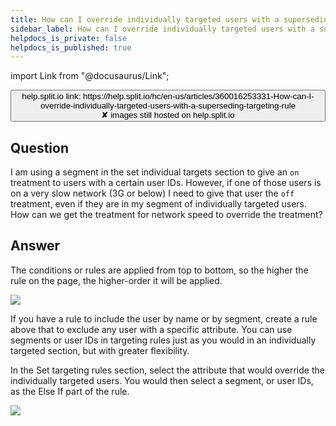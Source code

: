 ```yaml
---
title: How can I override individually targeted users with a superseding targeting rule?
sidebar_label: How can I override individually targeted users with a superseding targeting rule?
helpdocs_is_private: false
helpdocs_is_published: true
---
```


import Link from "@docusaurus/Link";

<p>
  <button style={{borderRadius:'8px', border:'1px', fontFamily:'Courier New', fontWeight:'800', textAlign:'left'}}> help.split.io link: https://help.split.io/hc/en-us/articles/360016253331-How-can-I-override-individually-targeted-users-with-a-superseding-targeting-rule <br /> ✘ images still hosted on help.split.io </button>
</p>

## Question

I am using a segment in the set individual targets section to give an `on` treatment to users with a certain user IDs. However, if one of those users is on a very slow network (3G or below) I need to give that user the `off` treatment, even if they are in my segment of individually targeted users.  How can we get the treatment for network speed to override the treatment?

## Answer

The conditions or rules are applied from top to bottom, so the higher the rule on the page, the higher-order it will be applied.

![](https://help.split.io/hc/article_attachments/15734176780429)

If you have a rule to include the user by name or by segment, create a rule above that to exclude any user with a specific attribute.  You can use segments or user IDs in targeting rules just as you would in an individually targeted section, but with greater flexibility.

In the Set targeting rules section, select the attribute that would override the individually targeted  users.  You would then select a segment, or user IDs, as the Else If part of the rule.

![](https://help.split.io/hc/article_attachments/15734297213197)